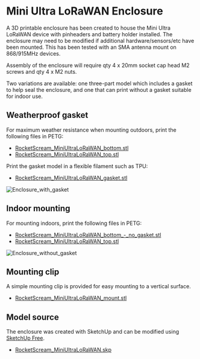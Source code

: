 # Mini Ultra LoRaWAN Enclosure

A 3D printable enclosure has been created to house the Mini Ultra LoRaWAN device with pinheaders and battery holder installed.  The enclosure may need to be modified if additional hardware/sensors/etc have been mounted.  This has been tested with an SMA antenna mount on 868/915MHz devices.

Assembly of the enclosure will require qty 4 x 20mm socket cap head M2 screws and qty 4 x M2 nuts.

Two variations are available: one three-part model which includes a gasket to help seal the enclosure, and one that can print without a gasket suitable for indoor use.

## Weatherproof gasket

For maximum weather resistance when mounting outdoors, print the following files in PETG:

* [RocketScream_MiniUltraLoRaWAN_bottom.stl](RocketScream_MiniUltraLoRaWAN_bottom.stl)
* [RocketScream_MiniUltraLoRaWAN_top.stl](RocketScream_MiniUltraLoRaWAN_top.stl)

Print the gasket model in a flexible filament such as TPU:

* [RocketScream_MiniUltraLoRaWAN_gasket.stl](RocketScream_MiniUltraLoRaWAN_gasket.stl)

![Enclosure_with_gasket](https://github.com/rocketscream/MiniUltraLoRaWAN/blob/master/Enclosure/explosion_gasket.png?raw=true)

## Indoor mounting

For mounting indoors, print the following files in PETG:

* [RocketScream_MiniUltraLoRaWAN_bottom_-_no_gasket.stl](RocketScream_MiniUltraLoRaWAN_bottom_-_no_gasket.stl)
* [RocketScream_MiniUltraLoRaWAN_top.stl](RocketScream_MiniUltraLoRaWAN_top.stl)

![Enclosure_without_gasket](https://github.com/rocketscream/MiniUltraLoRaWAN/blob/master/Enclosure/explosion_no_gasket.png)

## Mounting clip

A simple mounting clip is provided for easy mounting to a vertical surface.

* [RocketScream_MiniUltraLoRaWAN_mount.stl](RocketScream_MiniUltraLoRaWAN_mount.stl)

## Model source

The enclosure was created with SketchUp and can be modified using [SketchUp Free](https://www.sketchup.com/products/sketchup-free).

* [RocketScream_MiniUltraLoRaWAN.skp](RocketScream_MiniUltraLoRaWAN.skp)